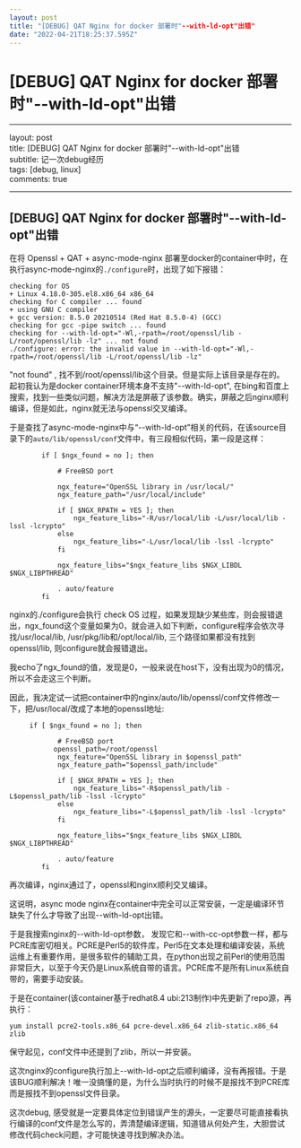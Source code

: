 ```yaml
---
layout: post
title: "[DEBUG] QAT Nginx for docker 部署时"--with-ld-opt"出错"
date: "2022-04-21T18:25:37.595Z"
---
```

\[DEBUG\] QAT Nginx for docker 部署时"--with-ld-opt"出错
===================================================

* * *

layout: post  
title: \[DEBUG\] QAT Nginx for docker 部署时"--with-ld-opt"出错  
subtitle: 记一次debug经历  
tags: \[debug, linux\]  
comments: true

* * *

\[DEBUG\] QAT Nginx for docker 部署时"--with-ld-opt"出错
---------------------------------------------------

在将 Openssl + QAT + async-mode-nginx 部署至docker的container中时，在执行async-mode-nginx的`./configure`时，出现了如下报错：

    checking for OS
    + Linux 4.18.0-305.el8.x86_64 x86_64
    checking for C compiler ... found
    + using GNU C compiler
    + gcc version: 8.5.0 20210514 (Red Hat 8.5.0-4) (GCC)
    checking for gcc -pipe switch ... found
    checking for --with-ld-opt="-Wl,-rpath=/root/openssl/lib -L/root/openssl/lib -lz" ... not found
    ./configure: error: the invalid value in --with-ld-opt="-Wl,-rpath=/root/openssl/lib -L/root/openssl/lib -lz"
    

"not found" , 找不到/root/openssl/lib这个目录。但是实际上该目录是存在的。起初我认为是docker container环境本身不支持"--with-ld-opt", 在bing和百度上搜索，找到一些类似问题，解决方法是屏蔽了该参数。确实，屏蔽之后nginx顺利编译，但是如此，nginx就无法与openssl交叉编译。

于是查找了async-mode-nginx中与“--with-ld-opt”相关的代码，在该source目录下的`auto/lib/openssl/conf`文件中，有三段相似代码，第一段是这样：

            if [ $ngx_found = no ]; then
    
                # FreeBSD port
    
                ngx_feature="OpenSSL library in /usr/local/"
                ngx_feature_path="/usr/local/include"
    
                if [ $NGX_RPATH = YES ]; then
                    ngx_feature_libs="-R/usr/local/lib -L/usr/local/lib -lssl -lcrypto"
                else
                    ngx_feature_libs="-L/usr/local/lib -lssl -lcrypto"
                fi
    
                ngx_feature_libs="$ngx_feature_libs $NGX_LIBDL $NGX_LIBPTHREAD"
    
                . auto/feature
            fi
    

nginx的./configure会执行 check OS 过程，如果发现缺少某些库，则会报错退出，ngx\_found这个变量如果为0，就会进入如下判断，configure程序会依次寻找/usr/local/lib, /usr/pkg/lib和/opt/local/lib, 三个路径如果都没有找到openssl/lib, 则configure就会报错退出。

我echo了ngx\_found的值，发现是0，一般来说在host下，没有出现为0的情况，所以不会走这三个判断。

因此，我决定试一试把container中的nginx/auto/lib/openssl/conf文件修改一下，把/usr/local/改成了本地的openssl地址:

         if [ $ngx_found = no ]; then
    
                # FreeBSD port
    		   openssl_path=/root/openssl
                ngx_feature="OpenSSL library in $openssl_path"
                ngx_feature_path="$openssl_path/include"
    
                if [ $NGX_RPATH = YES ]; then
                    ngx_feature_libs="-R$openssl_path/lib -L$openssl_path/lib -lssl -lcrypto"
                else
                    ngx_feature_libs="-L$openssl_path/lib -lssl -lcrypto"
                fi
    
                ngx_feature_libs="$ngx_feature_libs $NGX_LIBDL $NGX_LIBPTHREAD"
    
                . auto/feature
            fi
    

再次编译，nginx通过了，openssl和nginx顺利交叉编译。

这说明，async mode nginx在container中完全可以正常安装，一定是编译环节缺失了什么才导致了出现--with-ld-opt出错。

于是我搜索nginx的--with-ld-opt参数， 发现它和--with-cc-opt参数一样，都与PCRE库密切相关。PCRE是Perl5的软件库，Perl5在文本处理和编译安装，系统运维上有重要作用，是很多软件的辅助工具，在python出现之前Perl的使用范围非常巨大，以至于今天仍是Linux系统自带的语言。PCRE库不是所有Linux系统自带的，需要手动安装。

于是在container(该container基于redhat8.4 ubi:213制作)中先更新了repo源，再执行：

    yum install pcre2-tools.x86_64 pcre-devel.x86_64 zlib-static.x86_64 zlib
    

保守起见，conf文件中还提到了zlib，所以一并安装。

这次nginx的configure执行加上--with-ld-opt之后顺利编译，没有再报错。于是该BUG顺利解决！唯一没搞懂的是，为什么当时执行的时候不是报找不到PCRE库而是报找不到openssl文件目录。

这次debug, 感受就是一定要具体定位到错误产生的源头，一定要尽可能直接看执行编译的conf文件是怎么写的，弄清楚编译逻辑，知道错从何处产生，大胆尝试修改代码check问题，才可能快速寻找到解决办法。